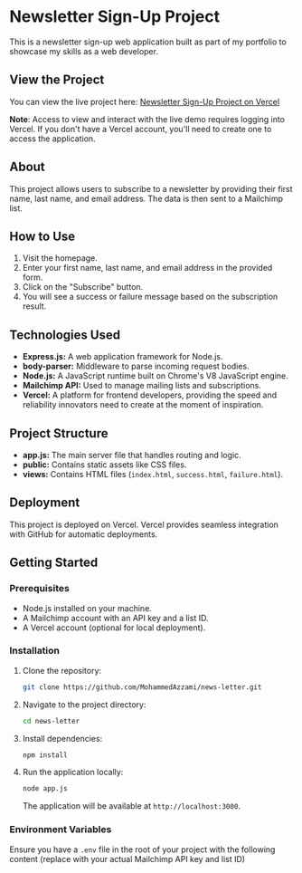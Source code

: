 # Newsletter Sign-Up Project

This is a newsletter sign-up web application built as part of my portfolio to showcase my skills as a web developer.

## View the Project

You can view the live project here: [Newsletter Sign-Up Project on Vercel](https://newsletter-git-master-mohammed-alazamis-projects.vercel.app?_vercel_share=d3PjEW9N45A7edsTdAW5dk7CAbjtpZv1)


**Note**: Access to view and interact with the live demo requires logging into Vercel. If you don't have a Vercel account, you'll need to create one to access the application.

## About

This project allows users to subscribe to a newsletter by providing their first name, last name, and email address. The data is then sent to a Mailchimp list.

## How to Use

1. Visit the homepage.
2. Enter your first name, last name, and email address in the provided form.
3. Click on the "Subscribe" button.
4. You will see a success or failure message based on the subscription result.

## Technologies Used

- **Express.js:** A web application framework for Node.js.
- **body-parser:** Middleware to parse incoming request bodies.
- **Node.js:** A JavaScript runtime built on Chrome's V8 JavaScript engine.
- **Mailchimp API:** Used to manage mailing lists and subscriptions.
- **Vercel:** A platform for frontend developers, providing the speed and reliability innovators need to create at the moment of inspiration.

## Project Structure

- **app.js:** The main server file that handles routing and logic.
- **public:** Contains static assets like CSS files.
- **views:** Contains HTML files (`index.html`, `success.html`, `failure.html`).

## Deployment

This project is deployed on Vercel. Vercel provides seamless integration with GitHub for automatic deployments.

## Getting Started

### Prerequisites

- Node.js installed on your machine.
- A Mailchimp account with an API key and a list ID.
- A Vercel account (optional for local deployment).

### Installation

1. Clone the repository:
    ```bash
    git clone https://github.com/MohammedAzzami/news-letter.git
    ```

2. Navigate to the project directory:
    ```bash
    cd news-letter
    ```

3. Install dependencies:
    ```bash
    npm install
    ```

4. Run the application locally:
    ```bash
    node app.js
    ```
   The application will be available at `http://localhost:3000`.

### Environment Variables

Ensure you have a `.env` file in the root of your project with the following content (replace with your actual Mailchimp API key and list ID)
